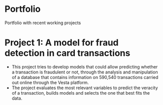 # Portfolio
Portfolio with recent working projects

# Project 1: A model for fraud detection in card transactions
* This project tries to develop models that could allow predicting whether a transaction is fraudulent or not, through the analysis and manipulation of a database that contains information on 590,540 transactions carried out online through the Vesta platform. 
* The project evaluates the most relevant variables to predict the veracity of a transaction, builds models and selects the one that best fits the data.
